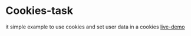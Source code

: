 # Cookies-task
it simple example to use cookies and set user data in a cookies
[live-demo](https://samahsalah25.github.io/Cookies-task/)
